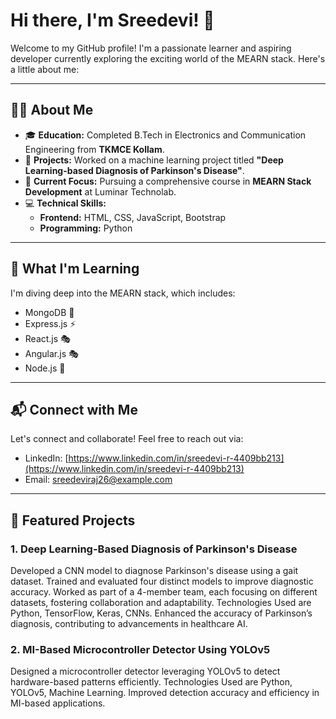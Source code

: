  # Hi there, I'm Sreedevi! 👋

Welcome to my GitHub profile! I'm a passionate learner and aspiring developer currently exploring the exciting world of the MEARN stack. Here's a little about me:

---

## 👩‍💻 About Me

- 🎓 **Education:** Completed B.Tech in Electronics and Communication Engineering from **TKMCE Kollam**.
- 🤖 **Projects:** Worked on a machine learning project titled **"Deep Learning-based Diagnosis of Parkinson's Disease"**.
- 🚀 **Current Focus:** Pursuing a comprehensive course in **MEARN Stack Development** at Luminar Technolab.
- 💻 **Technical Skills:**
  - **Frontend:** HTML, CSS, JavaScript, Bootstrap
  - **Programming:** Python

---

## 🌱 What I'm Learning

I'm diving deep into the MEARN stack, which includes:

- MongoDB 🌱
- Express.js ⚡
- React.js 🎭
- Angular.js 🎭
- Node.js 🔧

---

## 📬 Connect with Me

Let's connect and collaborate! Feel free to reach out via:

- LinkedIn: [https://www.linkedin.com/in/sreedevi-r-4409bb213](https://www.linkedin.com/in/sreedevi-r-4409bb213)  
- Email: [sreedeviraj26@example.com](mailto:sreedeviraj26@example.com)

---

## 📂 Featured Projects

###  1. Deep Learning-Based Diagnosis of Parkinson's Disease
Developed a CNN model to diagnose Parkinson's disease using a gait dataset. Trained and evaluated four distinct models to improve diagnostic accuracy.
Worked as part of a 4-member team, each focusing on different datasets, fostering collaboration and adaptability.
Technologies Used are Python, TensorFlow, Keras, CNNs.
Enhanced the accuracy of Parkinson’s diagnosis, contributing to advancements in healthcare AI.

###  2. MI-Based Microcontroller Detector Using YOLOv5
Designed a microcontroller detector leveraging YOLOv5 to detect hardware-based patterns efficiently.
Technologies Used are Python, YOLOv5, Machine Learning.
Improved detection accuracy and efficiency in MI-based applications.
 

